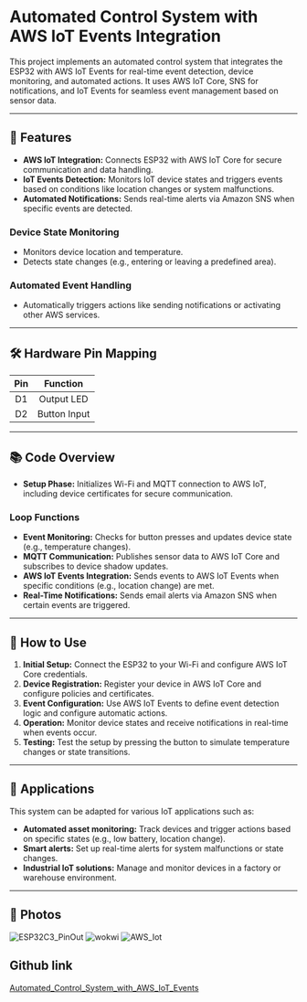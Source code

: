 # Automated Control System with AWS IoT Events Integration

This project implements an automated control system that integrates the ESP32 with AWS IoT Events for real-time event detection, device monitoring, and automated actions. It uses AWS IoT Core, SNS for notifications, and IoT Events for seamless event management based on sensor data.

---

## 🌟 **Features**

- **AWS IoT Integration:** Connects ESP32 with AWS IoT Core for secure communication and data handling.
- **IoT Events Detection:** Monitors IoT device states and triggers events based on conditions like location changes or system malfunctions.
- **Automated Notifications:** Sends real-time alerts via Amazon SNS when specific events are detected.
  
### **Device State Monitoring**

- Monitors device location and temperature.
- Detects state changes (e.g., entering or leaving a predefined area).
  
### **Automated Event Handling**

- Automatically triggers actions like sending notifications or activating other AWS services.
  
---

## 🛠️ **Hardware Pin Mapping**

| **Pin** | **Function**           |
|:-------:|:----------------------:|
| D1      | Output LED             |
| D2      | Button Input           |

---

## 📚 **Code Overview**

- **Setup Phase:** Initializes Wi-Fi and MQTT connection to AWS IoT, including device certificates for secure communication.
  
### **Loop Functions**

- **Event Monitoring:** Checks for button presses and updates device state (e.g., temperature changes).
- **MQTT Communication:** Publishes sensor data to AWS IoT Core and subscribes to device shadow updates.
- **AWS IoT Events Integration:** Sends events to AWS IoT Events when specific conditions (e.g., location change) are met.
- **Real-Time Notifications:** Sends email alerts via Amazon SNS when certain events are triggered.

---

## 🚀 **How to Use**

1. **Initial Setup:** Connect the ESP32 to your Wi-Fi and configure AWS IoT Core credentials.
2. **Device Registration:** Register your device in AWS IoT Core and configure policies and certificates.
3. **Event Configuration:** Use AWS IoT Events to define event detection logic and configure automatic actions.
4. **Operation:** Monitor device states and receive notifications in real-time when events occur.
5. **Testing:** Test the setup by pressing the button to simulate temperature changes or state transitions.

---

## 🎯 **Applications**

This system can be adapted for various IoT applications such as:

- **Automated asset monitoring:** Track devices and trigger actions based on specific states (e.g., low battery, location change).
- **Smart alerts:** Set up real-time alerts for system malfunctions or state changes.
- **Industrial IoT solutions:** Manage and monitor devices in a factory or warehouse environment.

---

## 📸 **Photos**

![ESP32C3_PinOut](https://github.com/user-attachments/assets/6acbe8f2-9935-40ed-a314-100a2d607c5e)
![wokwi](https://github.com/user-attachments/assets/5ddce3f7-f39f-466d-986b-3478c4b40cd3)
![AWS_Iot](https://github.com/user-attachments/assets/c8b79e2a-0eac-41ed-8128-dca047f3f329)

## Github link

[Automated_Control_System_with_AWS_IoT_Events](https://github.com/manoper93/ESP32C3_AWS-Iot-Events)
